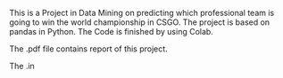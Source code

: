 This is a Project in Data Mining on predicting which professional team is going to win the world championship in CSGO. The project is based on pandas in Python. The Code is finished by using Colab.

The .pdf file contains report of this project.

The .in
